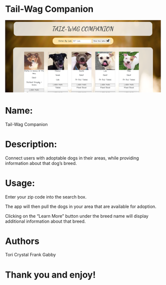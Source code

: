# Tail-Wag Companion

![Tail-Wag Companion](/assets/images/screenshot.png)
	
# Name: 
Tail-Wag Companion

# Description:
Connect users with adoptable dogs in their areas, while providing information about that dog’s breed.

# Usage:
Enter your zip code into the search box.

The app will then pull the dogs in your area that are available for adoption.

Clicking on the “Learn More” button under the breed name will display additional information about that breed.

# Authors
Tori 
Crystal 
Frank 
Gabby

##


# Thank you and enjoy!
